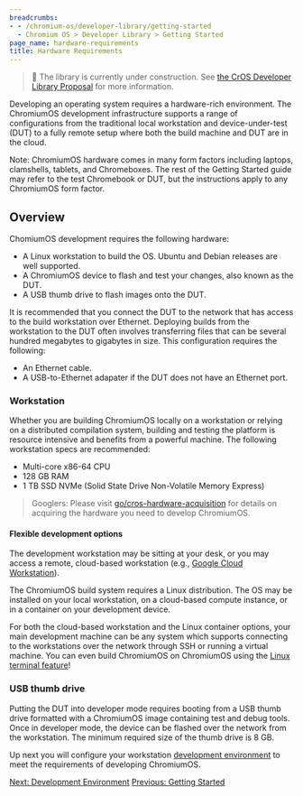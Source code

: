 ```yaml
---
breadcrumbs:
- - /chromium-os/developer-library/getting-started
  - Chromium OS > Developer Library > Getting Started
page_name: hardware-requirements
title: Hardware Requirements
---
```


> 🚧 The library is currently under construction. See
> [the CrOS Developer Library Proposal](/chromium-os/developer-library/proposal)
> for more information.

Developing an operating system requires a hardware-rich environment. The
ChromiumOS development infrastructure supports a range of configurations from
the traditional local workstation and device-under-test (DUT) to a fully remote
setup where both the build machine and DUT are in the cloud.

Note: ChromiumOS hardware comes in many form factors including laptops,
clamshells, tablets, and Chromeboxes. The rest of the Getting Started guide may
refer to the test Chromebook or DUT, but the instructions apply to any
ChromiumOS form factor.

## Overview

ChomiumOS development requires the following hardware:
* A Linux workstation to build the OS. Ubuntu and Debian releases are well
  supported.
* A ChromiumOS device to flash and test your changes, also known as the DUT.
* A USB thumb drive to flash images onto the DUT.

It is recommended that you connect the DUT to the network that has access to the
build workstation over Ethernet. Deploying builds from the workstation to the
DUT often involves transferring files that can be several hundred megabytes to
gigabytes in size. This configuration requires the following:
* An Ethernet cable.
* A USB-to-Ethernet adapater if the DUT does not have an Ethernet port.

### Workstation

Whether you are building ChromiumOS locally on a workstation or relying on a
distributed compilation system, building and testing the platform is resource
intensive and benefits from a powerful machine. The following workstation specs
are recommended:
* Multi-core x86-64 CPU
* 128 GB RAM
* 1 TB SSD NVMe (Solid State Drive Non-Volatile Memory Express)

> Googlers: Please visit <a
> href="https://go.corp.google.com/cros-hardware-acquisition"
> target="_blank">go/cros-hardware-acquisition</a> for details on acquiring the
> hardware you need to develop ChromiumOS.

#### Flexible development options

The development workstation may be sitting at your desk, or you may access a
remote, cloud-based workstation (e.g., [Google Cloud
Workstation](https://cloud.google.com/workstations/pricing)).

The ChromiumOS build system requires a Linux distribution. The OS may be
installed on your local workstation, on a cloud-based compute instance, or in a
container on your development device.

For both the cloud-based workstation and the Linux container options, your main
development machine can be any system which supports connecting to the
workstations over the network through SSH or running a virtual machine. You can
even build ChromiumOS on ChromiumOS using the [Linux terminal
feature](https://support.google.com/chromebook/answer/9145439?hl=en)!

### USB thumb drive

Putting the DUT into developer mode requires booting from a USB thumb drive
formatted with a ChromiumOS image containing test and debug tools. Once in
developer mode, the device can be flashed over the network from the workstation.
The minimum required size of the thumb drive is 8 GB.

Up next you will configure your workstation [development
environment](/chromium-os/developer-library/development-library) to meet the
requirements of developing ChromiumOS.

[Next: Development Environment](/chromium-os/developer-library/getting-started/development-environment)
[Previous: Getting Started](/chromium-os/developer-library/getting-started)